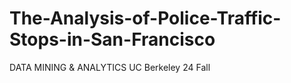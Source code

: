 # The-Analysis-of-Police-Traffic-Stops-in-San-Francisco
DATA MINING & ANALYTICS
UC Berkeley 24 Fall
